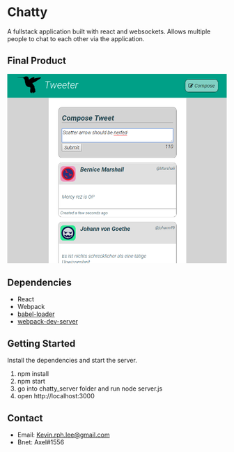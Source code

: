 # Chatty

A fullstack application built with react and websockets. Allows multiple people to chat to each other via the application.

## Final Product

![SS1](https://raw.githubusercontent.com/kevin-rph-lee/tweeter/master/tweeter.PNG?raw=true "Screenshot")


## Dependencies
* React
* Webpack
* [babel-loader](https://github.com/babel/babel-loader)
* [webpack-dev-server](https://github.com/webpack/webpack-dev-server)


## Getting Started
Install the dependencies and start the server.


1. npm install
2. npm start
3. go into chatty_server folder and run node server.js
4. open http://localhost:3000

## Contact

- Email: Kevin.rph.lee@gmail.com
- Bnet: Axel#1556


